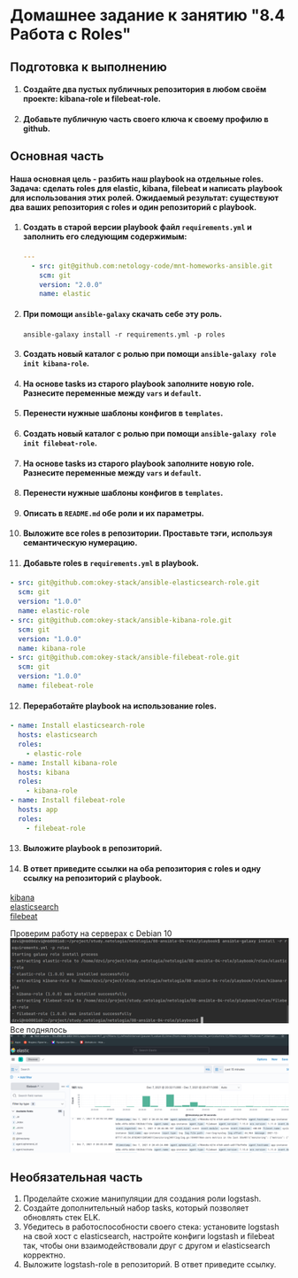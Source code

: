 # Домашнее задание к занятию "8.4 Работа с Roles"

## Подготовка к выполнению
1. #### Создайте два пустых публичных репозитория в любом своём проекте: kibana-role и filebeat-role.
2. #### Добавьте публичную часть своего ключа к своему профилю в github.

## Основная часть

#### Наша основная цель - разбить наш playbook на отдельные roles. Задача: сделать roles для elastic, kibana, filebeat и написать playbook для использования этих ролей. Ожидаемый результат: существуют два ваших репозитория с roles и один репозиторий с playbook.

1. #### Создать в старой версии playbook файл `requirements.yml` и заполнить его следующим содержимым:
   ```yaml
   ---
     - src: git@github.com:netology-code/mnt-homeworks-ansible.git
       scm: git
       version: "2.0.0"
       name: elastic 
   ```
2. #### При помощи `ansible-galaxy` скачать себе эту роль.  
   `ansible-galaxy install -r requirements.yml -p roles`
3. #### Создать новый каталог с ролью при помощи `ansible-galaxy role init kibana-role`.
4. #### На основе tasks из старого playbook заполните новую role. Разнесите переменные между `vars` и `default`. 
5. #### Перенести нужные шаблоны конфигов в `templates`.
6. #### Создать новый каталог с ролью при помощи `ansible-galaxy role init filebeat-role`.
7. #### На основе tasks из старого playbook заполните новую role. Разнесите переменные между `vars` и `default`. 
8. #### Перенести нужные шаблоны конфигов в `templates`.
9. #### Описать в `README.md` обе роли и их параметры.
10. #### Выложите все roles в репозитории. Проставьте тэги, используя семантическую нумерацию.
11. #### Добавьте roles в `requirements.yml` в playbook.
   ```yaml
   - src: git@github.com:okey-stack/ansible-elasticsearch-role.git
     scm: git
     version: "1.0.0"
     name: elastic-role
   - src: git@github.com:okey-stack/ansible-kibana-role.git
     scm: git
     version: "1.0.0"
     name: kibana-role
   - src: git@github.com:okey-stack/ansible-filebeat-role.git
     scm: git
     version: "1.0.0"
     name: filebeat-role
   ```
12. #### Переработайте playbook на использование roles.
   ```yaml
   - name: Install elasticsearch-role
     hosts: elasticsearch
     roles:
       - elastic-role
   - name: Install kibana-role
     hosts: kibana
     roles:
       - kibana-role
   - name: Install filebeat-role
     hosts: app
     roles:
       - filebeat-role
   ```
13. #### Выложите playbook в репозиторий.
14. #### В ответ приведите ссылки на оба репозитория с roles и одну ссылку на репозиторий с playbook.
   [kibana](https://github.com/okey-stack/ansible-kibana-role)  
   [elasticsearch](https://github.com/okey-stack/ansible-elasticsearch-role)  
   [filebeat](https://github.com/okey-stack/ansible-filebeat-role)  

   Проверим работу на серверах с Debian 10
   ![setup_roles](img/install_roles.png)  
   Все поднялось  
   ![setup](img/result.png)  
   
## Необязательная часть

1. Проделайте схожие манипуляции для создания роли logstash.
2. Создайте дополнительный набор tasks, который позволяет обновлять стек ELK.
3. Убедитесь в работоспособности своего стека: установите logstash на свой хост с elasticsearch, настройте конфиги logstash и filebeat так, чтобы они взаимодействовали друг с другом и elasticsearch корректно.
4. Выложите logstash-role в репозиторий. В ответ приведите ссылку.